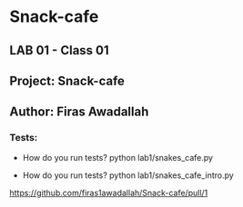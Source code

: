 # Snack-cafe
## LAB 01 - Class 01
## Project: Snack-cafe
## Author: Firas Awadallah
### Tests:
* How do you run tests? python lab1/snakes_cafe.py 
 
* How do you run tests? python lab1/snakes_cafe_intro.py



https://github.com/firas1awadallah/Snack-cafe/pull/1
